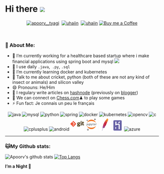   <h1 id="hi-there">Hi there <img src="https://github.com/TheDudeThatCode/TheDudeThatCode/blob/master/Assets/Hi.gif" width="29px"></h1>
<p align="center">
<a href="https://twitter.com/apoorv__tyagi" target="blank"><img align="center" src="https://cdn.jsdelivr.net/npm/simple-icons@3.0.1/icons/twitter.svg" alt="apoorv__tyagi" height="20" width="20"></a>&nbsp;
<a href="https://linkedin.com/in/uhaiin" target="blank"><img align="center" src="https://cdn.jsdelivr.net/npm/simple-icons@3.0.1/icons/linkedin.svg" alt="uhaiin" height="20" width="20"></a>&nbsp;
<a href="https://hashnode.com/@uhaiin" target="blank"><img align="center" src="https://cdn.jsdelivr.net/npm/simple-icons@3.0.1/icons/hashnode.svg" alt="uhaiin" height="20" width="20"></a>
<a href="https://www.buymeacoffee.com/uhaiin"><img align="center" alt="Buy me a Coffee" width="22px" src="https://cdn.jsdelivr.net/npm/simple-icons@3.0.1/icons/buymeacoffee.svg"></a>
</p>
<p><img src="https://camo.githubusercontent.com/992babdffd8c74a1502de375fbdf7e4d54773242/68747470733a2f2f6d656469612e67697068792e636f6d2f6d656469612f53576f536b4e36447854737a71494b4571762f67697068792e676966" alt=""></p>
<h3 id="-about-me">🤵 About Me:</h3>
<ul>
<li>🏦 I’m currently working for a healthcare based startup where i make financial applications using spring boot and mysql
<img src="https://media.giphy.com/media/WUlplcMpOCEmTGBtBW/giphy.gif" width="30"></li>
<li>🤔 I use daily <code>.java</code>,<code> .py</code>, <code>.sql</code></li>
<li>🌱 I’m currently learning docker and kubernetes</li>
<li>💬 Talk to me about cricket, python (both of these are not any kind of insect or animals) and silicon valley</li>
<li>😄 Pronouns: He/Him</li>
<li>📝 I regulary write articles on <a href="https://uhaiin.tech/">hashnode</a> (previously on <a href="https://uhaiin133.blogspot.com/">blogger</a>)</li>
<li>👯 We can connect on <a href="https://www.chess.com/member/sweetxcyanide">Chess.com</a>♟ to play some games</li>
<li>⚡ Fun fact: Je connais un peu le français</li>
</ul>
<p align="center">
<img src="https://devicons.github.io/devicon/devicon.git/icons/java/java-original-wordmark.svg" alt="java" width="55" height="55"> 
<img src="https://devicons.github.io/devicon/devicon.git/icons/mysql/mysql-original-wordmark.svg" alt="mysql" width="55" height="60"> 
<img src="https://devicons.github.io/devicon/devicon.git/icons/python/python-original-wordmark.svg" alt="python" width="60" height="60">
<img src="https://www.vectorlogo.zone/logos/springio/springio-icon.svg" alt="spring" width="35" height="35">
<img src="https://devicons.github.io/devicon/devicon.git/icons/docker/docker-original-wordmark.svg" alt="docker" width="45" height="40"> 
<img src="https://www.vectorlogo.zone/logos/kubernetes/kubernetes-icon.svg" alt="kubernetes" width="40" height="40">
<img src="https://www.vectorlogo.zone/logos/opencv/opencv-icon.svg" alt="opencv" width="40" height="40"> 
<img src="https://devicons.github.io/devicon/devicon.git/icons/c/c-original.svg" alt="c" width="40" height="40"> 
<img src="https://devicons.github.io/devicon/devicon.git/icons/cplusplus/cplusplus-original.svg" alt="cplusplus" width="40" height="40"> 
<img src="https://devicons.github.io/devicon/devicon.git/icons/android/android-original-wordmark.svg" alt="android" width="40" height="40">
<img src="https://raw.githubusercontent.com/github/explore/80688e429a7d4ef2fca1e82350fe8e3517d3494d/topics/git/git.png" alt="GIT" width="45" height="45"> 
<img src="https://raw.githubusercontent.com/github/explore/80688e429a7d4ef2fca1e82350fe8e3517d3494d/topics/jupyter-notebook/jupyter-notebook.png" alt="IPYNB" width="40" height="40"> 
<img src="https://raw.githubusercontent.com/github/explore/80688e429a7d4ef2fca1e82350fe8e3517d3494d/topics/maven/maven.png" alt="MAVEN" width="40" height="40">
<img src="https://raw.githubusercontent.com/devicons/devicon/master/icons/heroku/heroku-plain.svg" alt="HEROKU" width="35" height="35"> 
<img src="https://www.vectorlogo.zone/logos/microsoft_azure/microsoft_azure-icon.svg" alt="azure" width="40" height="40"> 
</p>
<hr>
<h3 id="my-github-stats">🐱My Github stats:</h3>
<p><img src="https://github-readme-stats.vercel.app/api?username=uhaiin&amp;show_icons=true&amp;title_color=ffc857&amp;icon_color=8ac926&amp;text_color=daf7dc&amp;bg_color=151515&amp;hide=["stars"]" alt="Apoorv's github stats">
<a href="https://github.com/anuraghazra/github-readme-stats"><img src="https://github-readme-stats.vercel.app/api/top-langs/?username=uhaiin&amp;layout=compact&amp;text_color=daf7dc&amp;bg_color=151515" alt="Top Langs"></a></p>
<!--START_SECTION:waka-->
<p><strong>I’m a Night 🦉</strong></p>
<pre class="astro-code github-dark" style="background-color:
